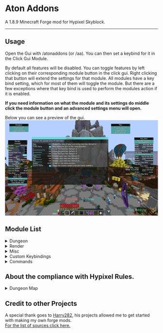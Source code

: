 # Aton Addons

A 1.8.9 Minecraft Forge mod for Hypixel Skyblock.

***
<!-- 
<p align="center">
  <a href="https://github.com/Skytils/SkytilsMod/releases" target="_blank">
    <img alt="downloads" src="https://img.shields.io/github/v/release/FloppaCoding/AtonAddons?color=ff3f0b&style=flat&logo=GitHub" />
  </a>
  <a href="https://github.com/Skytils/SkytilsMod/releases" target="_blank">
    <img alt="downloads" src="https://img.shields.io/github/downloads/FloppaCoding/AtonAddons/total?color=ff3f0b&style=flat&logo=GitHub" />
  </a>
  <a href="https://github.com/Skytils/SkytilsMod/blob/main/LICENSE" target="_blank">
    <img alt="license" src="https://img.shields.io/github/license/FloppaCoding/AtonAddons?color=ff3f0b&style=flat&logo=GitHub" />
  </a>
  <a href="https://discord.gg/KhWE9HspKM" target="_blank">
    <img src="https://img.shields.io/discord/1020124307231358977?label=discord&style=flat&color=informational&logo=Discord&logoColor=FFFFFF" alt="discord">
  </a>
</p>
-->

## Usage
Open the Gui with /atonaddons (or /aa). You can then set a keybind for it in the Click Gui Module.

By default all features will be disabled. 
You can toggle features by left clicking on their corresponding module button in the click gui. 
Right clicking that button will extend the settings for that module.
All modules have a key bind setting, which for most of them will toggle the module. 
But there are a few exceptions where that key bind is used to perform the modules action if it is enabled.

**If you need information on what the module and its settings do middle click the module button and an
advanced settings menu will open.**

Below you can see a preview of the gui.
![Gui Preview](./resources/GuiPreview.png "Gui Preview")

## Module List

<details>
  <summary>Dungeon</summary>

### DUNGEON
* Secret Chimes -- Play a sound whenever you get a secret.
* Extra Stats -- Automatically shows extras stats at the end of a dungeon run.
* Leap Highlights -- Highlights chosen target in the Spirit Leap menu.
</details>

<details>
  <summary>Render</summary>

### RENDER
* Click Gui
* Edit Hud
* Dungeon Warp Timer -- A HUD element that shows you the cooldown on dungeon warps.
* Dungeon Map -- A reliable dungeon map.
* Coordinate HUD
* Item Animations -- Change the appearance of held items.
* No Fire Overlay
</details>

<details>
  <summary>Misc</summary>

### MISC
* Toggle Sprint
* Remove Front View -- Skips the front view in the toggle perspective rotation.
* No Carpet -- Flattens carpet hitboxes in Skyblock to prevent lag back. 
</details>

<details>
  <summary>Custom Keybindings</summary>

### Custom Keybindings
* Command keybindings
* Chat message keybindings
</details>

<details>
  <summary>Commands</summary>

### Commands
* /aa -- Open the gui.
* /aa resetgui -- Reset the position of panels in the gui.
</details>

## About the compliance with Hypixel Rules.
<details> 
  <summary>Dungeon Map</summary>

Statement in the [Hypixel Server Rules](https://support.hypixel.net/hc/en-us/articles/6472550754962-Allowed-Modifications) regarding Cosmetic HUD (Head-Up Display) Modifications:
> Modifications that alter the look and feel of the in-game head-up display (HUD), without adding extra information which would normally be unavailable to the player. For example, HUDs adding armor and status effects, which are available to the player in their inventory screen, are permitted, while mini-maps, other player health/armor indicators, player distance/range, etc. are not.

While the Dungeon Map module offers an option that allows you to scan the dungeon, it will not display any information which would be unavailiable otherwise. 
It is only used to show you information about rooms you already visited. 
These rooms can not only be visually identified easiely, but the scoreboard also contains an ID that can be mapped to the room you are in.

In this way it behaves similar to popular Dungeon Puzzle solvers like found in [Skytils](https://github.com/Skytils/SkytilsMod) and [DSM](https://github.com/bowser0000/SkyblockMod).
</details>


## Credit to other Projects
A special thank goes to [Harry282](https://github.com/Harry282), his projects allowed me to get started with making my own 
forge mods.
<br>
[For the list of sources click here.](./USEFUL_SOURCES.md "Credits")
